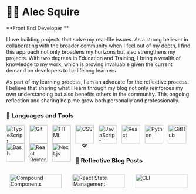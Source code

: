 # 🏄‍♂️ Alec Squire

**Front End Developer **

I love building projects that solve my real-life issues. As a strong believer in collaborating with the broader community when I feel out of my depth, I find this approach not only broadens my horizons but also strengthens my projects. With two degrees in Education and Training, I bring a wealth of knowledge to my work, which is proving invaluable given the current demand on developers to be lifelong learners.

As part of my learning process, I am an advocate for the reflective process. I believe that sharing what I learn through my blog not only reinforces my own understanding but also benefits others in the community. This ongoing reflection and sharing help me grow both personally and professionally.

### 🧰 Languages and Tools

<img align="left" alt="TypeScript" width="50px" style="padding-right:10px;" src="https://cdn.jsdelivr.net/gh/devicons/devicon/icons/typescript/typescript-plain.svg" />
<img align="left" alt="Git" width="50px" style="padding-right:10px;" src="https://cdn.jsdelivr.net/gh/devicons/devicon/icons/git/git-original.svg" />
<img align="left" alt="HTML" width="50px" style="padding-right:10px;" src="https://cdn.jsdelivr.net/gh/devicons/devicon/icons/html5/html5-plain.svg" />
<img align="left" alt="CSS" width="50px" style="padding-right:10px;" src="https://cdn.jsdelivr.net/gh/devicons/devicon/icons/css3/css3-plain.svg" />
<img align="left" alt="JavaScript" width="50px" style="padding-right:10px;" src="https://cdn.jsdelivr.net/gh/devicons/devicon/icons/javascript/javascript-plain.svg" />
<img align="left" alt="React" width="50px" style="padding-right:10px;" src="https://cdn.jsdelivr.net/gh/devicons/devicon/icons/react/react-original.svg" />
<img align="left" alt="Python" width="50px" style="padding-right:10px;" src="https://cdn.jsdelivr.net/gh/devicons/devicon/icons/python/python-plain.svg" />
<img align="left" alt="GitHub" width="50px" style="padding-right:10px;" src="https://cdn.jsdelivr.net/gh/devicons/devicon/icons/github/github-original.svg" />
<img align="left" alt="Bash" width="50px" style="padding-right:10px;" src="https://cdn.jsdelivr.net/gh/devicons/devicon/icons/bash/bash-original.svg" />
<img align="left" alt="React Router" width="50px" style="padding-right:10px;" src="https://cdn.jsdelivr.net/gh/devicons/devicon@latest/icons/reactrouter/reactrouter-original-wordmark.svg" />
<svg xmlns="http://www.w3.org/2000/svg" width="50px" height="1em" viewBox="0 0 24 24"><path fill="currentColor" d="M19.088 2.477L24 7.606L12.521 20.485l-.925 1.038L0 7.559l5.108-5.082zm-17.434 5.2l6.934-4.003H5.601L1.619 7.636zm12.117-4.003L3.333 9.7l2.149 2.588l10.809-6.241l-.2-.346l2.851-1.646l-.365-.381zm7.52 2.834L8.257 14.034h5.101v-.4h3.667l5.346-5.998zm-7.129 10.338H9.268l2.36 2.843z"/></svg>
<img align="left" alt="Next.js" width="50px" style="padding-right:10px;" src="https://cdn.jsdelivr.net/gh/devicons/devicon@latest/icons/nextjs/nextjs-original.svg" />
<br />

### 🧰 Reflective Blog Posts

<div style="display: flex; flex-wrap: wrap; gap: 10px;">
  <a href="https://medium.com/@alecsquire/compound-components-in-react-a-simplified-approach-8ace72520fea" style="flex: 1 0 20%; padding: 10px;">
    <img src="https://i.ibb.co/WPqQmVW/compound-components-thumbnail.jpg" alt="Compound Components" style="width: 100%;" />
  </a>
  <a href="https://medium.com/@alecsquire/react-state-management-compound-components-vs-redux-and-context-api-066c16cd05ed" style="flex: 1 0 20%; padding: 10px;">
    <img src="https://i.ibb.co/9YjwQPz/react-state-management-thumbnail.jpg" alt="React State Management" style="width: 100%;" />
  </a>
  <a href="https://medium.com/@alecsquire/the-command-line-interface-cli-not-just-for-neo-entering-the-matrix-42cd5bc3ef16" style="flex: 1 0 20%; padding: 10px;">
    <img src="https://i.ibb.co/jbW65Wy/cli-thumbnail.jpg" alt="CLI" style="width: 100%;" />
  </a>
</div>
